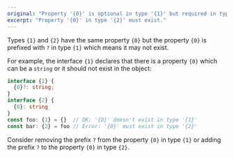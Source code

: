 ```yaml
---
original: "Property '{0}' is optional in type '{1}' but required in type '{2}'."
excerpt: "Property '{0}' in type '{2}' must exist."
---
```


Types `{1}` and `{2}` have the same property `{0}` but the property `{0}` is prefixed with `?` in type `{1}` which means it may not exist.

For example, the interface `{1}` declares that there is a property `{0}` which can be a `string` or it should not exist in the object:

```ts
interface {1} {
  {0}?: string;
}
interface {2} {
  {0}: string
}
const foo: {1} = {}  // OK: '{0}' doesn't exist in type '{1}'
const bar: {2} = foo // Error: '{0}' must exist in type '{2}'
```

Consider removing the prefix `?` from the property `{0}` in type `{1}` or adding the prefix `?` to the property `{0}` in type `{2}`.
